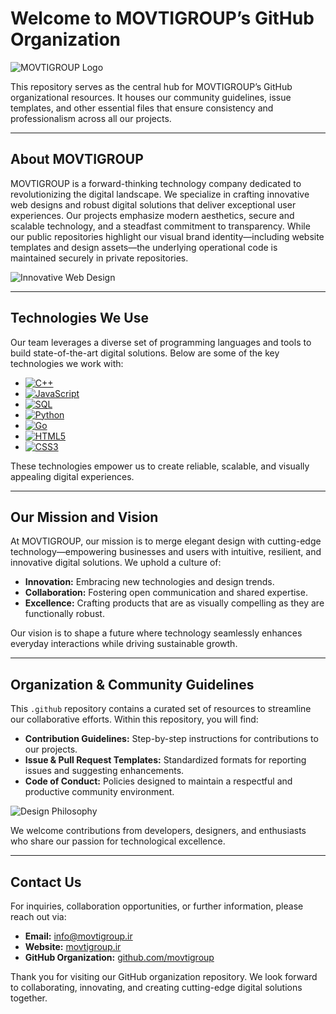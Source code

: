 # Welcome to MOVTIGROUP’s GitHub Organization

![MOVTIGROUP Logo](https://avatars.githubusercontent.com/u/207718510?s=400&u=f91587a20d0bc4d4bcd8711c1dc348575a75388f&v=4)

This repository serves as the central hub for MOVTIGROUP’s GitHub organizational resources. It houses our community guidelines, issue templates, and other essential files that ensure consistency and professionalism across all our projects.

---

## About MOVTIGROUP

MOVTIGROUP is a forward-thinking technology company dedicated to revolutionizing the digital landscape. We specialize in crafting innovative web designs and robust digital solutions that deliver exceptional user experiences. Our projects emphasize modern aesthetics, secure and scalable technology, and a steadfast commitment to transparency. While our public repositories highlight our visual brand identity—including website templates and design assets—the underlying operational code is maintained securely in private repositories.

![Innovative Web Design](https://movtigroup.ir/design-concept.jpg)

---

## Technologies We Use

Our team leverages a diverse set of programming languages and tools to build state-of-the-art digital solutions. Below are some of the key technologies we work with:

- [![C++](https://img.shields.io/badge/C++-00599C?style=flat&logo=c%2B%2B&logoColor=white)]()
- [![JavaScript](https://img.shields.io/badge/JavaScript-F7DF1E?style=flat&logo=javascript&logoColor=black)]()
- [![SQL](https://img.shields.io/badge/SQL-4479A1?style=flat&logo=postgresql&logoColor=white)]()
- [![Python](https://img.shields.io/badge/Python-3776AB?style=flat&logo=python&logoColor=white)]()
- [![Go](https://img.shields.io/badge/Go-00ADD8?style=flat&logo=go&logoColor=white)]()
- [![HTML5](https://img.shields.io/badge/HTML5-E34F26?style=flat&logo=html5&logoColor=white)]()
- [![CSS3](https://img.shields.io/badge/CSS3-1572B6?style=flat&logo=css3&logoColor=white)]()

These technologies empower us to create reliable, scalable, and visually appealing digital experiences.

---

## Our Mission and Vision

At MOVTIGROUP, our mission is to merge elegant design with cutting-edge technology—empowering businesses and users with intuitive, resilient, and innovative digital solutions. We uphold a culture of:
- **Innovation:** Embracing new technologies and design trends.
- **Collaboration:** Fostering open communication and shared expertise.
- **Excellence:** Crafting products that are as visually compelling as they are functionally robust.

Our vision is to shape a future where technology seamlessly enhances everyday interactions while driving sustainable growth.

---

## Organization & Community Guidelines

This `.github` repository contains a curated set of resources to streamline our collaborative efforts. Within this repository, you will find:
- **Contribution Guidelines:** Step-by-step instructions for contributions to our projects.
- **Issue & Pull Request Templates:** Standardized formats for reporting issues and suggesting enhancements.
- **Code of Conduct:** Policies designed to maintain a respectful and productive community environment.

![Design Philosophy](https://movtigroup.ir/design-philosophy.png)

We welcome contributions from developers, designers, and enthusiasts who share our passion for technological excellence.

---

## Contact Us

For inquiries, collaboration opportunities, or further information, please reach out via:

- **Email:** [info@movtigroup.ir](mailto:info@movtigroup.ir)
- **Website:** [movtigroup.ir](https://movtigroup.ir)
- **GitHub Organization:** [github.com/movtigroup](https://github.com/movtigroup)

Thank you for visiting our GitHub organization repository. We look forward to collaborating, innovating, and creating cutting-edge digital solutions together.
